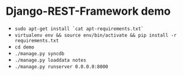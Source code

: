 Django-REST-Framework demo
========


* ```sudo apt-get install `cat apt-requirements.txt` ```
* `virtualenv env && source env/bin/activate && pip install -r requirements.txt`
* `cd demo`
* `./manage.py syncdb`
* `./manage.py loaddata notes`
* `./manage.py runserver 0.0.0.0:8000`
